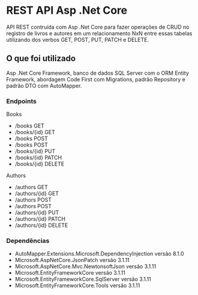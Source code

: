 # REST API Asp .Net Core
API REST contruída com Asp .Net Core para fazer operações de CRUD no registro de livros e autores em um relacionamento NxN entre essas tabelas utilizando dos verbos GET, POST, PUT, PATCH e DELETE.

## O que foi utilizado
Asp .Net Core Framework, banco de dados SQL Server com o ORM Entity Framework, abordagem Code First com Migrations, padrão Repository e padrão DTO com AutoMapper.


### Endpoints
Books
 * /books GET
 * /books/{id} GET
 * /books POST
 * /books POST
 * /books/{id} PUT
 * /books/{id} PATCH
 * /books/{id} DELETE
 
Authors
 * /authors GET
 * /authors/{id} GET
 * /authors POST
 * /authors POST
 * /authors/{id} PUT
 * /authors/{id} PATCH
 * /authors/{id} DELETE

### Dependências
* AutoMapper.Extensions.Microsoft.DependencyInjection versão 8.1.0
* Microsoft.AspNetCore.JsonPatch versão 3.1.11
* Microsoft.AspNetCore.Mvc.NewtonsoftJson versão 3.1.11
* Microsoft.EntityFrameworkCore versão 3.1.11
* Microsoft.EntityFrameworkCore.SqlServer versão 3.1.11
* Microsoft.EntityFrameworkCore.Tools versão 3.1.11
